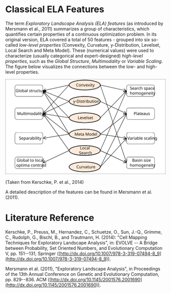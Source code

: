 # Classical ELA Features

The term *Exploratory Landscape Analysis (ELA) features* (as introduced by Mersmann et al., 2011) summarizes a group of characteristics, which quantifies certain properties of a continuous optimization problem. In its original version, ELA covered a total of 50 features - grouped into six so-called *low-level properties* (Convexity, Curvature, y-Distribution, Levelset, Local Search and Meta Model). These (numerical values) were used to characterize (usually categorical and expert-designed) *high-level properties*, such as the *Global Structure*, *Multimodality* or *Variable Scaling*.
The figure below visualizes the connections between the low- and high-level properties.

![ELA Overview](ela.svg)

(Taken from Kerschke, P. et al., 2014)

A detailed description of the features can be found in Mersmann et al. (2011).

# Literature Reference
Kerschke, P., Preuss, M., Hernandez, C., Schuetze, O., Sun, J.-Q., Grimme, C., Rudolph, G., Bischl, B., and Trautmann, H. (2014): "Cell Mapping Techniques for Exploratory Landscape Analysis", in: EVOLVE -- A Bridge between Probability, Set Oriented Numbers, and Evolutionary Computation V, pp. 151--131, Springer ([http://dx.doi.org/10.1007/978-3-319-07494-8_9](http://dx.doi.org/10.1007/978-3-319-07494-8_9)).

Mersmann et al. (2011), "Exploratory Landscape Analysis", in Proceedings of the 13th Annual Conference on Genetic and Evolutionary Computation, pp. 829--836. ACM ([http://dx.doi.org/10.1145/2001576.2001690](http://dx.doi.org/10.1145/2001576.2001690)).